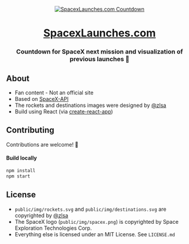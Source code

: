 <div align="center">

[![SpacexLaunches.com Countdown](https://i.imgur.com/l5kD7jf.jpg)](https://spacexlaunches.com)

# [SpacexLaunches.com](https://spacexlaunches.com)

### Countdown for SpaceX next mission and visualization of previous launches 🚀

</div>

## About

* Fan content - Not an official site
* Based on [SpaceX-API](https://github.com/r-spacex/SpaceX-API)
* The rockets and destinations images were designed by [@zlsa](https://github.com/zlsa/)
* Build using React (via [create-react-app](https://github.com/facebook/create-react-app))

## Contributing

Contributions are welcome! 🎉

#### Build locally

```bash
npm install
npm start
```

## License

* `public/img/rockets.svg` and `public/img/destinations.svg` are copyrighted by [@zlsa](https://github.com/zlsa/)
* The SpaceX logo (`public/img/spacex.png`) is copyrighted by Space Exploration Technologies Corp.
* Everything else is licensed under an MIT License. See `LICENSE.md`
